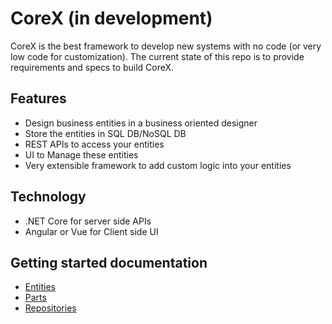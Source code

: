 # CoreX (in development)
CoreX is the best framework to develop new systems with no code (or very low code for customization).
The current state of this repo is to provide requirements and specs to build CoreX.

## Features
* Design business entities in a business oriented designer
* Store the entities in SQL DB/NoSQL DB
* REST APIs to access your entities
* UI to Manage these entities
* Very extensible framework to add custom logic into your entities

## Technology
* .NET Core for server side APIs
* Angular or Vue for Client side UI

## Getting started documentation
* [Entities](docs/entities.md)
* [Parts](docs/parts.md)
* [Repositories](docs/repositories.md)
